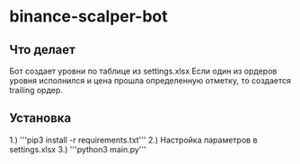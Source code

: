 # binance-scalper-bot
## Что делает
Бот создает уровни по таблице из settings.xlsx
Если один из ордеров уровня исполнился и цена прошла определенную отметку, то создается trailing ордер.

## Установка
1.) '''pip3 install -r requirements.txt'''
2.) Настройка параметров в settings.xlsx
3.) '''python3 main.py'''
